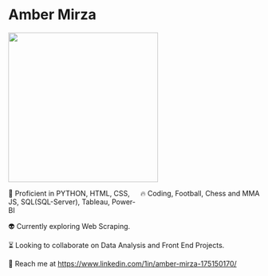 <h1>Amber Mirza</h1>                                                    
<img style='align:right;' src='https://www.animaapp.com/blog/wp-content/uploads/2021/07/designergif.gif' width='300'>

<span style="float:right;">🔥 Coding, Football, Chess and MMA

👀 Proficient in PYTHON, HTML, CSS, JS, SQL(SQL-Server), Tableau, Power-BI        

👽 Currently exploring Web Scraping.

⏳ Looking to collaborate on Data Analysis and Front End Projects.

🤝 Reach me at https://www.linkedin.com/1in/amber-mirza-175150170/
</span>


